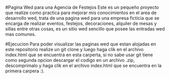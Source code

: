 #Pagina Wed para una Agencia de Festejos
Este es un pequeño proyecto que realize como practica para mejorar mis conocimientos en el area de desarrollo wed, trata de una pagina wed para una empresa ficticia que se encarga de realizar eventos, festejos, decoraciones, alquiler de mesas y sillas entre otras cosas, es un sitio wed sencillo que posee las entradas wed mas comunes.

#Ejecucion
Para poder visualizar las paginas wed que estan alojadas en este repositorio realize un git clone y luego haga clik en el archivo index.html que se encuentra en esta carperta, si no sabe usar git tiene como segunda opcion descargar el codigo en un archivo .zip, descomprimalo y haga clik en el archivo index.html que se encuentra en la primera carpera :).
